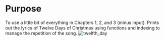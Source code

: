 # Purpose
To use a little bit of everything in Chapters 1, 2, and 3 (minus input).
Prints out the lyrics of Twelve Days of Christmas using functions and indexing to manage the repetition of the song.
![twelfth_day]("Screenshot.png")
